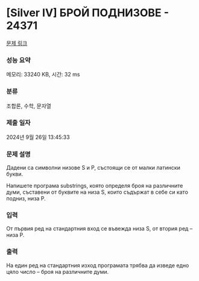 # [Silver IV] БРОЙ ПОДНИЗОВЕ - 24371 

[문제 링크](https://www.acmicpc.net/problem/24371) 

### 성능 요약

메모리: 33240 KB, 시간: 32 ms

### 분류

조합론, 수학, 문자열

### 제출 일자

2024년 9월 26일 13:45:33

### 문제 설명

<p>Дадени са символни низове S и P, състоящи се от малки латински букви.</p>

<p>Напишете програма substrings, която определя броя на различните думи, съставени от буквите на низа S, които съдържат в себе си като подниз, низа P.</p>

### 입력 

 <p>От първия ред на стандартния вход се въвежда низа S, от втория ред – низа P.</p>

### 출력 

 <p>На един ред на стандартния изход програмата трябва да изведе едно цяло число – броя на различните думи.</p>

